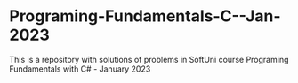 # Programing-Fundamentals-C--Jan-2023
This is a repository with solutions of problems in SoftUni course Programing Fundamentals with C# - January 2023 
